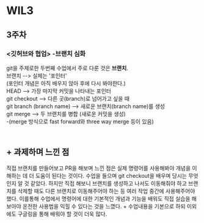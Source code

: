 # WIL3
## 3주차
### <깃허브와 협업> -브랜치 심화
git을 주제로한 두번째 수업에서 주로 다룬 것은 **브랜치**.
<br>브랜치 --> 실체는 '포인터' 
<br>(포인터 개념은 아직 배우지 않아 후에 다시 봐야한다.)
<br>HEAD --> 가장 마지막 커밋을 나타내는 포인터
<br>git checkout --> 다른 곳(branch)로 넘어가고 싶을 때
<br>git branch (branch name) --> 새로운 브랜치(branch name)를 생성
<br>git merge --> 두 브랜치를 병합 (새로운 커밋을 생성)
<br>-(merge 방식으로 fast forward와 three way merge 등이 있음)
## <br> + 과제하며 느낀 점
직접 브랜치를 만들어보고 PR을 해보며 느낀 점은 실제 명령어를 사용해봐야 개념을 이해하는 데 더 도움이 된다는 것이다. 수업을 들으며 git checkout을 배우며 당시는 무엇인지 알 것 같았다. 하지만 직접 해보니 브랜치를 생성하고 나서도 이동해줘야 하고 브랜치를 삭제할 때도 다른 브랜치로 이동해주어야 하는 등 여러 작업 중간에 사용해주어야 했다. 이를통해 수업에서 명령어에 대한 기본적인 개념과 기능을 배워도 직접 실습을 해보아야 온전한 사용법을 익힐 수 있다는 것을 느꼈다. + 수업내용을 기본으로 하되 이외에도 구글링을 통해 배워야 할 것이 더욱 많다.